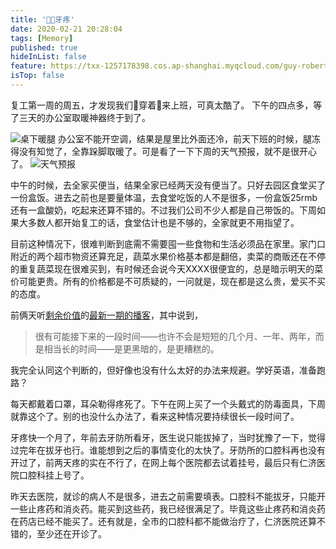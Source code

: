 ```yaml
---
title: '🏥🦷牙疼'
date: 2020-02-21 20:28:04
tags: [Memory]
published: true
hideInList: false
feature: https://txx-1257178398.cos.ap-shanghai.myqcloud.com/guy-roberts-NBVADrOCDjU-unsplash.jpg
isTop: false
---
```

复工第一周的周五，才发现我们🥴穿着👘来上班，可真太酷了。
下午的四点多，等了三天的办公室取暖神器终于到了。
<!-- more -->
![桌下暖腿](https://txx-1257178398.cos.ap-shanghai.myqcloud.com/uPic/mcdWUs.jpg)
办公室不能开空调，结果是屋里比外面还冷，前天下班的时候，腿冻得没有知觉了，全靠跺脚取暖了。可是看了一下下周的天气预报，就不是很开心了。
![天气预报](https://txx-1257178398.cos.ap-shanghai.myqcloud.com/uPic/屏幕快照%202020-02-21%20下午4.54.09.png)

中午的时候，去全家买便当，结果全家已经两天没有便当了。只好去园区食堂买了一份盒饭。进去之前也是要量体温，去食堂吃饭的人不是很多，一份盒饭25rmb还有一盒酸奶，吃起来还算不错的。不过我们公司不少人都是自己带饭的。下周如果大多数人都开始复工的话，食堂估计也是不够的，全家就更不用指望了。

目前这种情况下，很难判断到底需不需要囤一些食物和生活必须品在家里。家门口附近的两个超市物资还算充足，蔬菜水果价格基本都是翻倍，卖菜的商贩还在不停的重复蔬菜现在很难买到，有时候还会说今天XXXX很便宜的，总是暗示明天的菜价可能更贵。所有的价格都是不可质疑的，一问就是，现在都是这么贵，爱买不买的态度。

前俩天听[剩余价值](https://www.surplusvalue.club/)的[最新一期的播客](https://www.surplusvalue.club/articles/luoxin)，其中说到，

> 很有可能接下来的一段时间——也许不会是短短的几个月、一年、两年，而是相当长的时间——是更黑暗的，是更糟糕的。

我完全认同这个判断的，但好像也没有什么太好的办法来规避。学好英语，准备跑路？

每天都戴着口罩，耳朵勒得疼死了。下午在网上买了一个头戴式的防毒面具，下周就靠这个了。别的也没什么办法了，看来这种情况要持续很长一段时间了。

牙疼快一个月了，年前去牙防所看牙，医生说只能拔掉了，当时犹豫了一下，觉得过完年在拔牙也行。谁能想到之后的事情变化的太快了。牙防所的口腔科再也没有开过了，前两天疼的实在不行了，在网上每个医院都去试着挂号，最后只有仁济医院口腔科挂上号了。

昨天去医院，就诊的病人不是很多，进去之前需要填表。口腔科不能拔牙，只能开一些止疼药和消炎药。能买到这些药，我已经很满足了。毕竟这些止疼药和消炎药在药店已经不能买了。还有就是，全市的口腔科都不能做治疗了，仁济医院还算不错的，至少还在开诊了。












